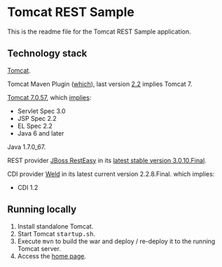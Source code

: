 # Tomcat REST Sample

This is the readme file for the Tomcat REST Sample application.

## Technology stack

[Tomcat](http://tomcat.apache.org/).

Tomcat Maven Plugin ([which](http://tomcat.apache.org/maven-plugin.html)), last version [2.2](http://tomcat.apache.org/maven-plugin-2.2/) implies Tomcat 7.

[Tomcat 7.0.57](http://tomcat.apache.org/download-70.cgi), which [implies](http://tomcat.apache.org/whichversion.html):
- Servlet Spec 3.0
- JSP Spec 2.2
- EL Spec 2.2
- Java 6 and later

Java 1.7.0_67.

REST provider [JBoss RestEasy](http://resteasy.jboss.org/)
in its [latest stable version 3.0.10.Final](http://mvnrepository.com/artifact/org.jboss.resteasy/resteasy-jaxrs).

CDI provider [Weld](http://weld.cdi-spec.org/) in its latest current version 2.2.8.Final.
which implies:
- CDI 1.2

## Running locally

1. Install standalone Tomcat.
2. Start Tomcat <kbd>startup.sh</kbd>.
3. Execute <kbd>mvn</kbd> to build the war and deploy / re-deploy it to the running Tomcat server.
4. Access the [home page](http://localhost:8080/tomcat-rest-sample/).
